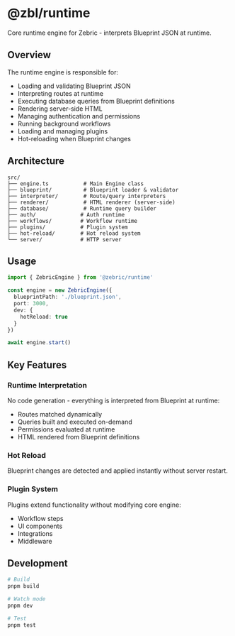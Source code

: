 # @zbl/runtime

Core runtime engine for Zebric - interprets Blueprint JSON at runtime.

## Overview

The runtime engine is responsible for:

- Loading and validating Blueprint JSON
- Interpreting routes at runtime
- Executing database queries from Blueprint definitions
- Rendering server-side HTML
- Managing authentication and permissions
- Running background workflows
- Loading and managing plugins
- Hot-reloading when Blueprint changes

## Architecture

```
src/
├── engine.ts           # Main Engine class
├── blueprint/          # Blueprint loader & validator
├── interpreter/        # Route/query interpreters
├── renderer/           # HTML renderer (server-side)
├── database/           # Runtime query builder
├── auth/              # Auth runtime
├── workflows/         # Workflow runtime
├── plugins/           # Plugin system
├── hot-reload/        # Hot reload system
└── server/            # HTTP server
```

## Usage

```typescript
import { ZebricEngine } from '@zebric/runtime'

const engine = new ZebricEngine({
  blueprintPath: './blueprint.json',
  port: 3000,
  dev: {
    hotReload: true
  }
})

await engine.start()
```

## Key Features

### Runtime Interpretation

No code generation - everything is interpreted from Blueprint at runtime:

- Routes matched dynamically
- Queries built and executed on-demand
- Permissions evaluated at runtime
- HTML rendered from Blueprint definitions

### Hot Reload

Blueprint changes are detected and applied instantly without server restart.

### Plugin System

Plugins extend functionality without modifying core engine:

- Workflow steps
- UI components
- Integrations
- Middleware

## Development

```bash
# Build
pnpm build

# Watch mode
pnpm dev

# Test
pnpm test
```
